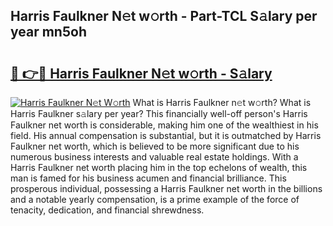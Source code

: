 ## Harris Faulkner N𝚎t w𝚘rth - Part-TCL S𝚊lary per year mn5oh

# <h2><a href="http://gc1n7c.nevu.top/?p=Harris+Faulkner">🔗 👉🔴 Harris Faulkner N𝚎t w𝚘rth - S𝚊lary</a></h2>

[![Harris Faulkner N𝚎t W𝚘rth](https://i.imgur.com/Oavwk0R.jpeg)](http://gc1n7c.nevu.top/?p=Harris+Faulkner)
What is Harris Faulkner n𝚎t w𝚘rth? What is Harris Faulkner s𝚊lary per year?
This financially well-off person's Harris Faulkner net worth is considerable, making him one of the wealthiest in his field. His annual compensation is substantial, but it is outmatched by Harris Faulkner net worth, which is believed to be more significant due to his numerous business interests and valuable real estate holdings. With a Harris Faulkner net worth placing him in the top echelons of wealth, this man is famed for his business acumen and financial brilliance. This prosperous individual, possessing a Harris Faulkner net worth in the billions and a notable yearly compensation, is a prime example of the force of tenacity, dedication, and financial shrewdness.
